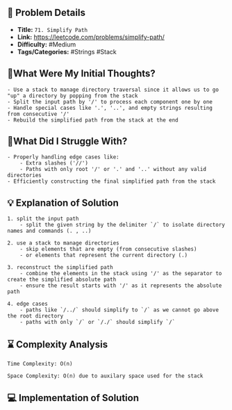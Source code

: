 ## 📝 Problem Details

- **Title:** `71. Simplify Path`
- **Link:** https://leetcode.com/problems/simplify-path/
- **Difficulty:** #Medium 
- **Tags/Categories:**  #Strings #Stack 

## 💭What Were My Initial Thoughts?

```
- Use a stack to manage directory traversal since it allows us to go "up" a directory by popping from the stack
- Split the input path by '/' to process each component one by one
- Handle special cases like '.', '..', and empty strings resulting from consecutive '/'
- Rebuild the simplified path from the stack at the end
```

## 🤔What Did I Struggle With?

```
- Properly handling edge cases like:
	- Extra slashes ('//')
	- Paths with only root '/' or '.' and '..' without any valid directories
- Efficiently constructing the final simplified path from the stack
```

## 💡 Explanation of Solution

```
1. split the input path
	- split the given string by the delimiter `/` to isolate directory names and commands (. , ..)

2. use a stack to manage directories
	- skip elements that are empty (from consecutive slashes)
	- or elements that represent the current directory (.)

3. reconstruct the simplified path
	- combine the elements in the stack using '/' as the separator to create the simplified absolute path
	- ensure the result starts with '/' as it represents the absolute path

4. edge cases
	- paths like `/../` should simplify to `/` as we cannot go above the root directory
	- paths with only `/` or `/./` should simplify `/`
```

## ⌛ Complexity Analysis

```
Time Complexity: O(n)

Space Complexity: O(n) due to auxilary space used for the stack
```

## 💻 Implementation of Solution

```cpp

```